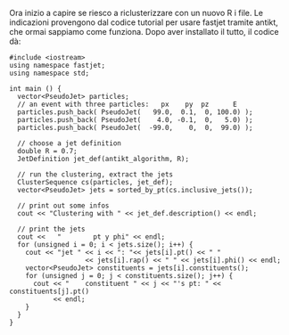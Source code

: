 Ora inizio a capire se riesco a riclusterizzare con un nuovo R i file. 
Le indicazioni provengono dal codice tutorial per usare fastjet tramite antikt, che ormai sappiamo come funziona. Dopo aver installato il tutto, il codice dà: 
``` #include "fastjet/ClusterSequence.hh"
#include <iostream>
using namespace fastjet;
using namespace std;

int main () {
  vector<PseudoJet> particles;
  // an event with three particles:   px    py  pz      E
  particles.push_back( PseudoJet(   99.0,  0.1,  0, 100.0) ); 
  particles.push_back( PseudoJet(    4.0, -0.1,  0,   5.0) ); 
  particles.push_back( PseudoJet(  -99.0,    0,  0,  99.0) );

  // choose a jet definition
  double R = 0.7;
  JetDefinition jet_def(antikt_algorithm, R);

  // run the clustering, extract the jets
  ClusterSequence cs(particles, jet_def);
  vector<PseudoJet> jets = sorted_by_pt(cs.inclusive_jets());

  // print out some infos
  cout << "Clustering with " << jet_def.description() << endl;

  // print the jets
  cout <<   "        pt y phi" << endl;
  for (unsigned i = 0; i < jets.size(); i++) {
    cout << "jet " << i << ": "<< jets[i].pt() << " " 
                   << jets[i].rap() << " " << jets[i].phi() << endl;
    vector<PseudoJet> constituents = jets[i].constituents();
    for (unsigned j = 0; j < constituents.size(); j++) {
      cout << "    constituent " << j << "'s pt: " << constituents[j].pt()
           << endl;
    }
  }
}
```
